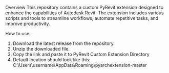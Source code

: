 Overview
This repository contains a custom PyRevit extension designed to enhance the capabilities of Autodesk Revit. The extension includes various scripts and tools to streamline workflows, automate repetitive tasks, and improve productivity.

How to use:
1. Download the latest release from the repository.
2. Unzip the downloaded file.
3. Copy the link and paste it to PyRevit Custom Extension Directory
4. Default location should look like this:
   C:\\Users\username\AppData\Roaming\pyarchextension-master
